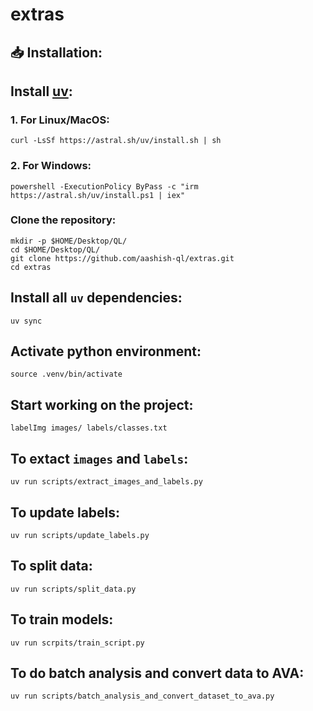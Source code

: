 # extras

## 📥 Installation:

## Install [uv](https://docs.astral.sh/uv/getting-started/installation/#installing-uv):
### 1. For Linux/MacOS:
```
curl -LsSf https://astral.sh/uv/install.sh | sh
```
### 2. For Windows:
```
powershell -ExecutionPolicy ByPass -c "irm https://astral.sh/uv/install.ps1 | iex"
```

### Clone the repository:
```
mkdir -p $HOME/Desktop/QL/
cd $HOME/Desktop/QL/
git clone https://github.com/aashish-ql/extras.git
cd extras
```

## Install all `uv` dependencies:
```
uv sync
```

## Activate python environment:
```
source .venv/bin/activate
```

## Start working on the project:
```
labelImg images/ labels/classes.txt
```

## To extact `images` and `labels`:
```
uv run scripts/extract_images_and_labels.py
```

## To update labels:
```
uv run scripts/update_labels.py
```

## To split data:
```
uv run scripts/split_data.py
```

## To train models:
```
uv run scrpits/train_script.py
```

## To do batch analysis and convert data to AVA:
```
uv run scripts/batch_analysis_and_convert_dataset_to_ava.py
```
